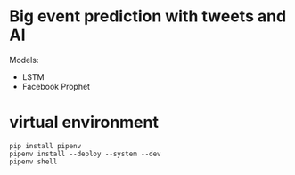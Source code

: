 # Big event prediction with tweets and AI

Models:

- LSTM
- Facebook Prophet

# virtual environment

```
pip install pipenv
pipenv install --deploy --system --dev
pipenv shell
```
